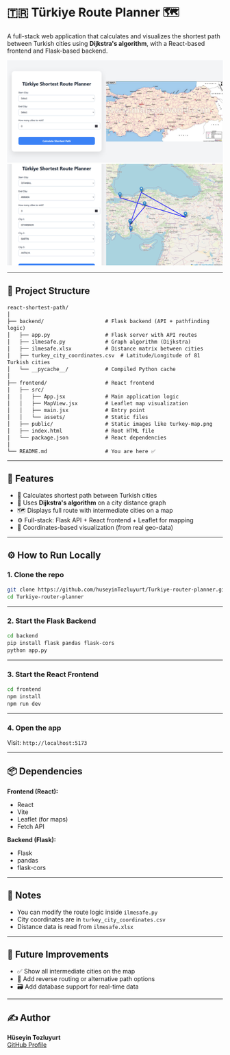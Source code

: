 # 🇹🇷 Türkiye Route Planner 🗺️

A full-stack web application that calculates and visualizes the shortest path between Turkish cities using **Dijkstra's algorithm**, with a React-based frontend and Flask-based backend.


![Türkiye Route Planner MainPage](screenshots/ilmainpage.png)
![Türkiye Route Planner Travelling Across Cities in Shortest Path](screenshots/TurkiyeTur.png)


---

## 📁 Project Structure

```
react-shortest-path/
│
├── backend/                    # Flask backend (API + pathfinding logic)
│   ├── app.py                  # Flask server with API routes
│   ├── ilmesafe.py             # Graph algorithm (Dijkstra)
│   ├── ilmesafe.xlsx           # Distance matrix between cities
│   ├── turkey_city_coordinates.csv  # Latitude/Longitude of 81 Turkish cities
│   └── __pycache__/            # Compiled Python cache
│
├── frontend/                   # React frontend
│   ├── src/
│   │   ├── App.jsx             # Main application logic
│   │   ├── MapView.jsx         # Leaflet map visualization
│   │   ├── main.jsx            # Entry point
│   │   └── assets/             # Static files
│   ├── public/                 # Static images like turkey-map.png
│   ├── index.html              # Root HTML file
│   └── package.json            # React dependencies
│
└── README.md                   # You are here ✅
```

---

## 🚀 Features

- 🔁 Calculates shortest path between Turkish cities
- 🧠 Uses **Dijkstra's algorithm** on a city distance graph
- 🗺️ Displays full route with intermediate cities on a map
- ⚙️ Full-stack: Flask API + React frontend + Leaflet for mapping
- 🧭 Coordinates-based visualization (from real geo-data)

---

## ⚙️ How to Run Locally

### 1. Clone the repo

```bash
git clone https://github.com/huseyinTozluyurt/Turkiye-router-planner.git
cd Turkiye-router-planner
```

---

### 2. Start the Flask Backend

```bash
cd backend
pip install flask pandas flask-cors
python app.py
```

---

### 3. Start the React Frontend

```bash
cd frontend
npm install
npm run dev
```

---

### 4. Open the app

Visit: `http://localhost:5173`

---

## 📦 Dependencies

**Frontend (React):**

- React
- Vite
- Leaflet (for maps)
- Fetch API

**Backend (Flask):**

- Flask
- pandas
- flask-cors

---

## 📌 Notes

- You can modify the route logic inside `ilmesafe.py`
- City coordinates are in `turkey_city_coordinates.csv`
- Distance data is read from `ilmesafe.xlsx`

---

## 🧠 Future Improvements

- ✅ Show all intermediate cities on the map
- 🧭 Add reverse routing or alternative path options
- 🗃️ Add database support for real-time data

---

## ✍️ Author

**Hüseyin Tozluyurt**  
[GitHub Profile](https://github.com/huseyinTozluyurt)

